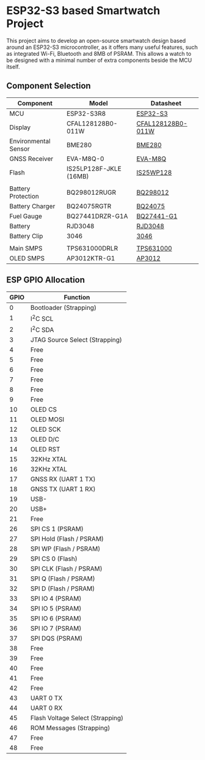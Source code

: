 ESP32-S3 based Smartwatch Project
=================================

This project aims to develop an open-source smartwatch design based around an ESP32-S3 microcontroller, as it offers many useful features, such as integrated Wi-Fi, Bluetooth and 8MB of PSRAM.  This allows a watch to be designed with a minimal number of extra components beside the MCU itself.

Component Selection
-------------------

| Component | Model | Datasheet |
|-----------|-------|-----------|
| MCU | ESP32-S3R8 | [ESP32-S3](https://www.espressif.com/sites/default/files/documentation/esp32-s3_datasheet_en.pdf) |
| Display | CFAL128128B0-011W | [CFAL128128B0-011W](https://www.crystalfontz.com/products/document/3814/CFAL128128B0-011W_Datasheet.pdf) |
| Environmental Sensor | BME280 | [BME280](https://www.mouser.com/datasheet/2/783/bst_bme280_ds002-2238172.pdf) |
| GNSS Receiver | EVA-M8Q-0 | [EVA-M8Q](https://www.mouser.com/datasheet/2/1025/EVA_M8_FW3_DataSheet__UBX_16014189_-2010107.pdf) |
| Flash | IS25LP128F-JKLE (16MB) | [IS25WP128](https://www.issi.com/WW/pdf/25LP-WP128F.pdf) |
| | | |
| Battery Protection | BQ298012RUGR | [BQ298012](https://www.ti.com/lit/ds/symlink/bq2982.pdf) |
| Battery Charger | BQ24075RGTR | [BQ24075](https://www.ti.com/lit/ds/symlink/bq24075.pdf) |
| Fuel Gauge | BQ27441DRZR-G1A | [BQ27441-G1](https://www.ti.com/lit/ds/symlink/bq27441-g1.pdf) |
| Battery | RJD3048 | [RJD3048](https://www.mouser.com/datasheet/2/88/RJD-2944769.pdf) |
| Battery Clip | 3046 | [3046](https://www.mouser.com/datasheet/2/215/3046-1947340.pdf) |
| | | |
| Main SMPS | TPS631000DRLR | [TPS631000](https://www.ti.com/lit/ds/symlink/tps631000.pdf) |
| OLED SMPS | AP3012KTR-G1 | [AP3012](https://www.diodes.com/assets/Datasheets/AP3012.pdf) |

ESP GPIO Allocation
-------------------
| GPIO | Function |
|------|----------|
| 0 | Bootloader (Strapping) |
| 1 | I<sup>2</sup>C SCL |
| 2 | I<sup>2</sup>C SDA |
| 3 | JTAG Source Select (Strapping) |
| 4 | Free |
| 5 | Free |
| 6 | Free |
| 7 | Free |
| 8 | Free |
| 9 | Free |
| 10 | OLED CS |
| 11 | OLED MOSI |
| 12 | OLED SCK |
| 13 | OLED D/C |
| 14 | OLED RST |
| 15 | 32KHz XTAL |
| 16 | 32KHz XTAL |
| 17 | GNSS RX (UART 1 TX) |
| 18 | GNSS TX (UART 1 RX) |
| 19 | USB- |
| 20 | USB+ |
| 21 | Free |
| 26 | SPI CS 1 (PSRAM) |
| 27 | SPI Hold (Flash / PSRAM) |
| 28 | SPI WP (Flash / PSRAM) |
| 29 | SPI CS 0 (Flash) |
| 30 | SPI CLK (Flash / PSRAM) |
| 31 | SPI Q (Flash / PSRAM) |
| 32 | SPI D (Flash / PSRAM) |
| 33 | SPI IO 4 (PSRAM) |
| 34 | SPI IO 5 (PSRAM) |
| 35 | SPI IO 6 (PSRAM) |
| 36 | SPI IO 7 (PSRAM) |
| 37 | SPI DQS (PSRAM) |
| 38 | Free |
| 39 | Free |
| 40 | Free |
| 41 | Free |
| 42 | Free |
| 43 | UART 0 TX |
| 44 | UART 0 RX |
| 45 | Flash Voltage Select (Strapping) |
| 46 | ROM Messages (Strapping) |
| 47 | Free |
| 48 | Free |
